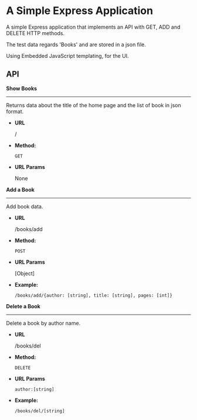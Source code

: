 # A Simple Express Application

A simple Express application that implements an API with GET, ADD and DELETE HTTP methods.

The test data regards 'Books' and are stored in a json file.

Using Embedded JavaScript templating, for the UI.

## API

**Show Books**

----
Returns data about the title of the home page and the list of book in json format.

* **URL**

  /

* **Method:**

  `GET`
  
* **URL Params**

    None

**Add a Book**

----

Add book data.

* **URL**

    /books/add

* **Method:**

  `POST`

* **URL Params**

    [Object]

* **Example:**

    `/books/add/{author: [string], title: [string], pages: [int]}`

**Delete a Book**

----

Delete a book by author name.

* **URL**

    /books/del

* **Method:**

  `DELETE`

* **URL Params**

    `author:[string]`

* **Example:**

    `/books/del/[string]`
